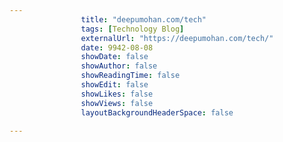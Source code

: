 ---
                title: "deepumohan.com/tech"
                tags: [Technology Blog]
                externalUrl: "https://deepumohan.com/tech/"
                date: 9942-08-08
                showDate: false
                showAuthor: false
                showReadingTime: false
                showEdit: false
                showLikes: false
                showViews: false
                layoutBackgroundHeaderSpace: false
                ---
